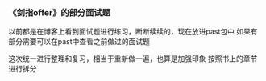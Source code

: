 ### 《剑指offer》的部分面试题    

以前都是在博客上看到面试题进行练习，断断续续的，现在放进past包中
如果有部分需要可以在past中查看之前做过的面试题

这次统一进行整理和复习，相当于重新做一遍，也算是加强印象
按照书上的章节进行拆分